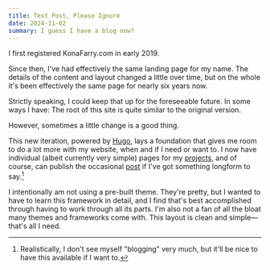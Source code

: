 ```yaml
---
title: Test Post, Please Ignore
date: 2024-11-02
summary: I guess I have a blog now?
---
```


I first registered KonaFarry.com in early 2019. 

Since then, I've had effectively the same landing page for my name. The details of the content and layout changed a little over time, but on the whole it's been effectively the same page for nearly six years now. 

Strictly speaking, I could keep that up for the foreseeable future. In some ways I have: The root of this site is quite similar to the original version. 

However, sometimes a little change is a good thing. 

This new iteration, powered by [Hugo](https://gohugo.io), lays a foundation that gives me room to do a lot more with my website, when and if I need or want to. I now have individual (albeit currently very simple) pages for my [projects](/projects), and of course, can publish the occasional [post](/posts) if I've got something longform to say.[^1]

[^1]: Realistically, I don't see myself "blogging" very much, but it'll be nice to have this available if I want to.

I intentionally am not using a pre-built theme. They're pretty, but I wanted to have to learn this framework in detail, and I find that's best accomplished through having to work through all its parts. I'm also not a fan of all the bloat many themes and frameworks come with. This layout is clean and simple—that's all I need. 